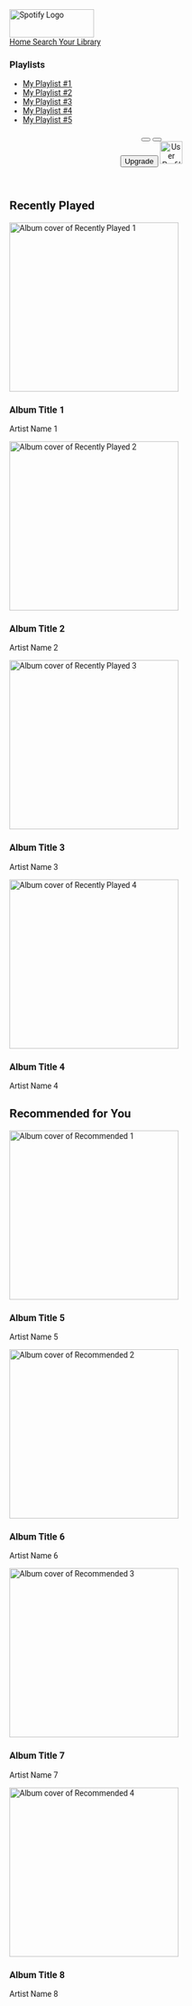 
<html lang="en">
 <head>
  <meta charset="utf-8"/>
  <meta content="width=device-width, initial-scale=1.0" name="viewport"/>
  <title>
   Spotify Clone
  </title>
  <script src="https://cdn.tailwindcss.com">
  </script>
  <link href="https://cdnjs.cloudflare.com/ajax/libs/font-awesome/5.15.3/css/all.min.css" rel="stylesheet"/>
  <link href="https://fonts.googleapis.com/css2?family=Roboto:wght@400;500;700&amp;display=swap" rel="stylesheet"/>
  <style>
   body {
            font-family: 'Roboto', sans-serif;
        }
  </style>
 </head>
 <body class="bg-gray-900 text-white">
  <!-- Sidebar -->
  <div class="flex">
   <div class="w-64 bg-gray-800 h-screen p-5">
    <div class="mb-8">
     <img alt="Spotify Logo" height="50" src="https://storage.googleapis.com/a1aa/image/ULWUkPA9CAoNNdnWyAYdwd3xG6yf1EgteqCtfHcgjxTbLLNoA.jpg" width="150"/>
    </div>
    <nav class="space-y-4">
     <a class="flex items-center space-x-2 text-gray-400 hover:text-white" href="#">
      <i class="fas fa-home">
      </i>
      <span>
       Home
      </span>
     </a>
     <a class="flex items-center space-x-2 text-gray-400 hover:text-white" href="#">
      <i class="fas fa-search">
      </i>
      <span>
       Search
      </span>
     </a>
     <a class="flex items-center space-x-2 text-gray-400 hover:text-white" href="#">
      <i class="fas fa-book">
      </i>
      <span>
       Your Library
      </span>
     </a>
    </nav>
    <div class="mt-10">
     <h3 class="text-gray-400 uppercase tracking-wider">
      Playlists
     </h3>
     <ul class="mt-4 space-y-2">
      <li>
       <a class="text-gray-400 hover:text-white" href="#">
        My Playlist #1
       </a>
      </li>
      <li>
       <a class="text-gray-400 hover:text-white" href="#">
        My Playlist #2
       </a>
      </li>
      <li>
       <a class="text-gray-400 hover:text-white" href="#">
        My Playlist #3
       </a>
      </li>
      <li>
       <a class="text-gray-400 hover:text-white" href="#">
        My Playlist #4
       </a>
      </li>
      <li>
       <a class="text-gray-400 hover:text-white" href="#">
        My Playlist #5
       </a>
      </li>
     </ul>
    </div>
   </div>
   <!-- Main Content -->
   <div class="flex-1 p-5">
    <header class="flex justify-between items-center mb-8">
     <div class="flex items-center space-x-4">
      <button class="text-gray-400 hover:text-white">
       <i class="fas fa-chevron-left">
       </i>
      </button>
      <button class="text-gray-400 hover:text-white">
       <i class="fas fa-chevron-right">
       </i>
      </button>
     </div>
     <div class="flex items-center space-x-4">
      <button class="bg-gray-700 text-white px-4 py-2 rounded-full">
       Upgrade
      </button>
      <img alt="User Profile Picture" class="rounded-full" height="40" src="https://storage.googleapis.com/a1aa/image/3egoa4LOSFzkZCxBmFY22mOO7cQE1ECZ5OeTELqcTdOsllGUA.jpg" width="40"/>
     </div>
    </header>
    <section class="mb-8">
     <h2 class="text-2xl font-bold mb-4">
      Recently Played
     </h2>
     <div class="grid grid-cols-1 sm:grid-cols-2 md:grid-cols-3 lg:grid-cols-4 gap-4">
      <div class="bg-gray-800 p-4 rounded-lg">
       <img alt="Album cover of Recently Played 1" class="mb-4 rounded-lg" height="300" src="https://storage.googleapis.com/a1aa/image/fvf9tHB4tGgqtEZumejdar0UPzjJ43sv3uGeuCFDwtv6WWaQB.jpg" width="300"/>
       <h3 class="text-lg font-semibold">
        Album Title 1
       </h3>
       <p class="text-gray-400">
        Artist Name 1
       </p>
      </div>
      <div class="bg-gray-800 p-4 rounded-lg">
       <img alt="Album cover of Recently Played 2" class="mb-4 rounded-lg" height="300" src="https://storage.googleapis.com/a1aa/image/gfeSKshUweTTqIFTx5zN7dDlE5wpahNXTQm6zzkDKQzxLLNoA.jpg" width="300"/>
       <h3 class="text-lg font-semibold">
        Album Title 2
       </h3>
       <p class="text-gray-400">
        Artist Name 2
       </p>
      </div>
      <div class="bg-gray-800 p-4 rounded-lg">
       <img alt="Album cover of Recently Played 3" class="mb-4 rounded-lg" height="300" src="https://storage.googleapis.com/a1aa/image/InfSPn7eumilNkfGSWJ1i1iLpq9k8IVv9APKsU7jvZonLLNoA.jpg" width="300"/>
       <h3 class="text-lg font-semibold">
        Album Title 3
       </h3>
       <p class="text-gray-400">
        Artist Name 3
       </p>
      </div>
      <div class="bg-gray-800 p-4 rounded-lg">
       <img alt="Album cover of Recently Played 4" class="mb-4 rounded-lg" height="300" src="https://storage.googleapis.com/a1aa/image/yHa3jJro7g7cM54qEz9ERREZM4Di984MLfbpnbVDFW06ySDKA.jpg" width="300"/>
       <h3 class="text-lg font-semibold">
        Album Title 4
       </h3>
       <p class="text-gray-400">
        Artist Name 4
       </p>
      </div>
     </div>
    </section>
    <section>
     <h2 class="text-2xl font-bold mb-4">
      Recommended for You
     </h2>
     <div class="grid grid-cols-1 sm:grid-cols-2 md:grid-cols-3 lg:grid-cols-4 gap-4">
      <div class="bg-gray-800 p-4 rounded-lg">
       <img alt="Album cover of Recommended 1" class="mb-4 rounded-lg" height="300" src="https://storage.googleapis.com/a1aa/image/LeWbTiaPBVQiGiANLIfqmaUU76BKWlbwlbkNcYIUmgu5llGUA.jpg" width="300"/>
       <h3 class="text-lg font-semibold">
        Album Title 5
       </h3>
       <p class="text-gray-400">
        Artist Name 5
       </p>
      </div>
      <div class="bg-gray-800 p-4 rounded-lg">
       <img alt="Album cover of Recommended 2" class="mb-4 rounded-lg" height="300" src="https://storage.googleapis.com/a1aa/image/V6fzuoaGDR1yE6dHRCu8HEecslWKknBE4VkSDiSPaYfgLLNoA.jpg" width="300"/>
       <h3 class="text-lg font-semibold">
        Album Title 6
       </h3>
       <p class="text-gray-400">
        Artist Name 6
       </p>
      </div>
      <div class="bg-gray-800 p-4 rounded-lg">
       <img alt="Album cover of Recommended 3" class="mb-4 rounded-lg" height="300" src="https://storage.googleapis.com/a1aa/image/m4aSsqJPCO69EtWuzJVWkfUq4Jg3c91lP4ImtFtI0kz7ySDKA.jpg" width="300"/>
       <h3 class="text-lg font-semibold">
        Album Title 7
       </h3>
       <p class="text-gray-400">
        Artist Name 7
       </p>
      </div>
      <div class="bg-gray-800 p-4 rounded-lg">
       <img alt="Album cover of Recommended 4" class="mb-4 rounded-lg" height="300" src="https://storage.googleapis.com/a1aa/image/tHpeNxkD9Z0KP6mcrZgjZdLuCRiibOIDk3NCjAMXBxu3ySDKA.jpg" width="300"/>
       <h3 class="text-lg font-semibold">
        Album Title 8
       </h3>
       <p class="text-gray-400">
        Artist Name 8
       </p>
      </div>
     </div>
    </section>
   </div>
  </div>
 </body>
</html>
